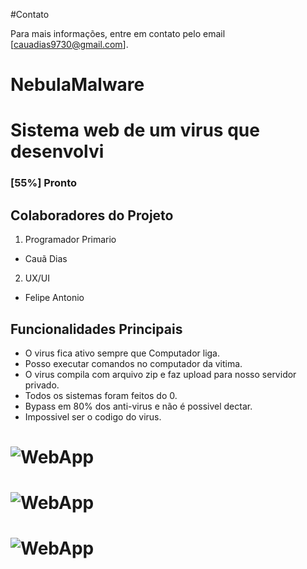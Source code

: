 #Contato

Para mais informações, entre em contato pelo email [cauadias9730@gmail.com].

# NebulaMalware

# Sistema web de um virus que desenvolvi

### [55%] Pronto

## Colaboradores do Projeto

1. Programador Primario
- Cauã Dias

2. UX/UI
- Felipe Antonio


## Funcionalidades Principais

- O virus fica ativo sempre que Computador liga.
- Posso executar comandos no computador da vitima.
- O virus compila com arquivo zip e faz upload para nosso servidor privado.
- Todos os sistemas foram feitos do 0.
- Bypass em 80% dos anti-virus e não é possivel dectar.
- Impossivel ser o codigo do virus.

# ![WebApp](https://i.imgur.com/guGT5CM.png)

# ![WebApp](https://i.imgur.com/ajdI88i.png)

# ![WebApp](https://i.imgur.com/waraoCO.png)
